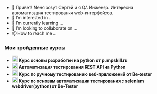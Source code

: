 - 👋 Привет! Меня зовут Сергей и я QA Инженер. Интересна автоматизация тестирования web-интерфейсов.
- 👀 I’m interested in ...
- 🌱 I’m currently learning ...
- 💞️ I’m looking to collaborate on ...
- 📫 How to reach me ...

<h3>Мои пройденные курсы</h3>

<ul> 
  <li><b><img src="https://emojipedia-us.s3.dualstack.us-west-1.amazonaws.com/thumbs/240/apple/237/fire_1f525.png" width="20" alt="new" /> Курс основы разработки на python от pumpskill.ru</b><br/>
  <li><b><img src="https://emojipedia-us.s3.dualstack.us-west-1.amazonaws.com/thumbs/240/apple/237/gear_2699.png" width="20" alt="new" /> Автоматизация тестирования REST API на Python </b></a><br/>
  <li><b><img src="https://emojipedia-us.s3.dualstack.us-west-1.amazonaws.com/thumbs/240/apple/285/robot_1f916.png" width="20" alt="new" /> Курс по ручному тестированию веб-приложений от Be-tester </b>
  <li><b><img src="https://emojipedia-us.s3.dualstack.us-west-1.amazonaws.com/thumbs/240/apple/285/robot_1f916.png" width="20" alt="new" /> Курс по основам автоматизации тестирования с selenium webdriver(python) от Be-Tester </b>
</ul>

<!---
RABBITPYL9/RABBITPYL9 is a ✨ special ✨ repository because its `README.md` (this file) appears on your GitHub profile.
You can click the Preview link to take a look at your changes.
--->
